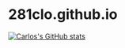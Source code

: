 # 281clo.github.io
[![Carlos's GitHub stats](https://github-readme-stats.vercel.app/api?username=281clo)](https://github.com/281clo/github-readme-stats)
